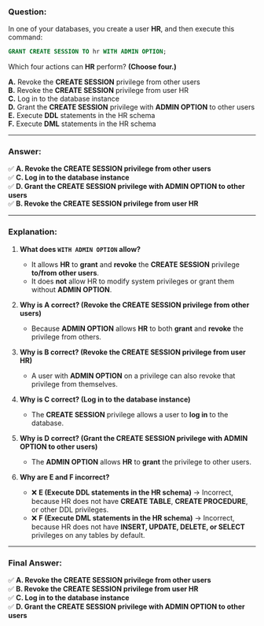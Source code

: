 ### **Question:**  
In one of your databases, you create a user **HR**, and then execute this command:  

```sql
GRANT CREATE SESSION TO hr WITH ADMIN OPTION;
```

Which four actions can **HR** perform? **(Choose four.)**  

**A.** Revoke the **CREATE SESSION** privilege from other users  
**B.** Revoke the **CREATE SESSION** privilege from user HR  
**C.** Log in to the database instance  
**D.** Grant the **CREATE SESSION** privilege with **ADMIN OPTION** to other users  
**E.** Execute **DDL** statements in the HR schema  
**F.** Execute **DML** statements in the HR schema  

---

### **Answer:**  
✅ **A. Revoke the CREATE SESSION privilege from other users**  
✅ **C. Log in to the database instance**  
✅ **D. Grant the CREATE SESSION privilege with ADMIN OPTION to other users**  
✅ **B. Revoke the CREATE SESSION privilege from user HR**  

---

### **Explanation:**  

1. **What does `WITH ADMIN OPTION` allow?**  
   - It allows **HR** to **grant** and **revoke** the **CREATE SESSION** privilege **to/from other users**.  
   - It does **not** allow HR to modify system privileges or grant them without **ADMIN OPTION**.

2. **Why is A correct? (Revoke the CREATE SESSION privilege from other users)**  
   - Because **ADMIN OPTION** allows **HR** to both **grant** and **revoke** the privilege from others.

3. **Why is B correct? (Revoke the CREATE SESSION privilege from user HR)**  
   - A user with **ADMIN OPTION** on a privilege can also revoke that privilege from themselves.

4. **Why is C correct? (Log in to the database instance)**  
   - The **CREATE SESSION** privilege allows a user to **log in** to the database.

5. **Why is D correct? (Grant the CREATE SESSION privilege with ADMIN OPTION to other users)**  
   - The **ADMIN OPTION** allows **HR** to **grant** the privilege to other users.

6. **Why are E and F incorrect?**  
   - ❌ **E (Execute DDL statements in the HR schema)** → Incorrect, because HR does not have **CREATE TABLE**, **CREATE PROCEDURE**, or other DDL privileges.  
   - ❌ **F (Execute DML statements in the HR schema)** → Incorrect, because HR does not have **INSERT, UPDATE, DELETE, or SELECT** privileges on any tables by default.  

---

### **Final Answer:**  
✅ **A. Revoke the CREATE SESSION privilege from other users**  
✅ **B. Revoke the CREATE SESSION privilege from user HR**  
✅ **C. Log in to the database instance**  
✅ **D. Grant the CREATE SESSION privilege with ADMIN OPTION to other users**  
